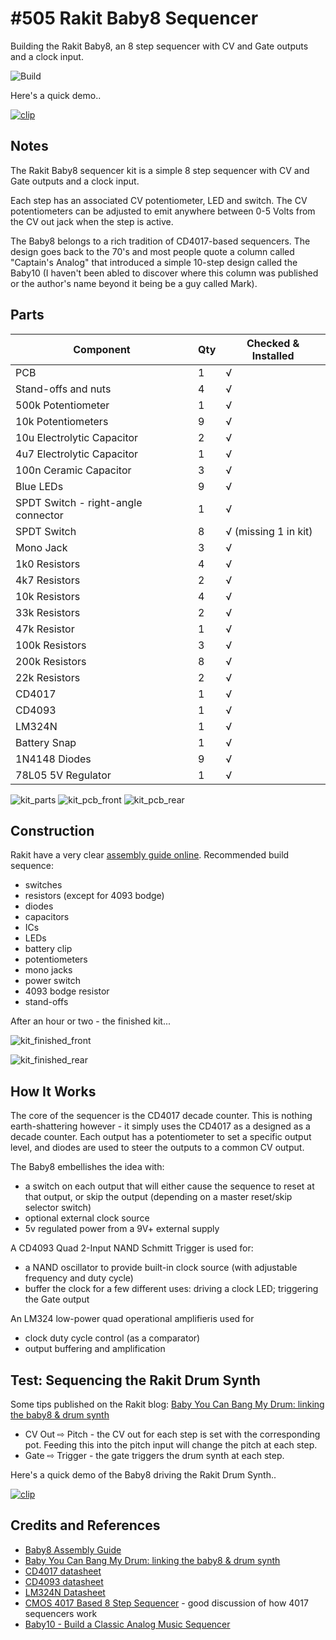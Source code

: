 # #505 Rakit Baby8 Sequencer

Building the Rakit Baby8, an 8 step sequencer with CV and Gate outputs and a clock input.

![Build](./assets/RakitBaby8Sequencer_build.jpg?raw=true)

Here's a quick demo..

[![clip](https://img.youtube.com/vi/WPgUqilOgeQ/0.jpg)](https://www.youtube.com/watch?v=WPgUqilOgeQ)

## Notes

The Rakit Baby8 sequencer kit is a simple 8 step sequencer with CV and Gate outputs and a clock input.

Each step has an associated CV potentiometer, LED and switch. The CV potentiometers can be adjusted to emit anywhere between 0-5 Volts from the CV out jack when the step is active.

The Baby8 belongs to a rich tradition of CD4017-based sequencers.
The design goes back to the 70's and most people quote a column called "Captain's Analog" that introduced a simple 10-step design called the Baby10 (I haven't been abled to discover where this column was published or the author's name beyond it being be a guy called Mark).

## Parts

| Component                                | Qty | Checked & Installed   |
|------------------------------------------|-----|-----------------------|
| PCB                                      |  1  | √                     |
| Stand-offs and nuts                      |  4  | √                     |
| 500k Potentiometer                       |  1  | √                     |
| 10k Potentiometers                       |  9  | √                     |
| 10u Electrolytic Capacitor               |  2  | √                     |
| 4u7 Electrolytic Capacitor               |  1  | √                     |
| 100n Ceramic Capacitor                   |  3  | √                     |
| Blue LEDs                                |  9  | √                     |
| SPDT Switch - right-angle connector      |  1  | √                     |
| SPDT Switch                              |  8  | √ (missing 1  in kit) |
| Mono Jack                                |  3  | √                     |
| 1k0 Resistors                            |  4  | √                     |
| 4k7 Resistors                            |  2  | √                     |
| 10k Resistors                            |  4  | √                     |
| 33k Resistors                            |  2  | √                     |
| 47k Resistor                             |  1  | √                     |
| 100k Resistors                           |  3  | √                     |
| 200k Resistors                           |  8  | √                     |
| 22k Resistors                            |  2  | √                     |
| CD4017                                   |  1  | √                     |
| CD4093                                   |  1  | √                     |
| LM324N                                   |  1  | √                     |
| Battery Snap                             |  1  | √                     |
| 1N4148 Diodes                            |  9  | √                     |
| 78L05 5V Regulator                       |  1  | √                     |

![kit_parts](./assets/kit_parts.jpg?raw=true)
![kit_pcb_front](./assets/kit_pcb_front.jpg?raw=true)
![kit_pcb_rear](./assets/kit_pcb_rear.jpg?raw=true)

## Construction

Rakit have a very clear [assembly guide online](https://www.rakits.co.uk/assembly-guides/baby8-assembly-guide/).
Recommended build sequence:

* switches
* resistors (except for 4093 bodge)
* diodes
* capacitors
* ICs
* LEDs
* battery clip
* potentiometers
* mono jacks
* power switch
* 4093 bodge resistor
* stand-offs

After an hour or two - the finished kit...

![kit_finished_front](./assets/kit_finished_front.jpg?raw=true)

![kit_finished_rear](./assets/kit_finished_rear.jpg?raw=true)

## How It Works

The core of the sequencer is the CD4017 decade counter.
This is nothing earth-shattering however - it simply uses the CD4017 as a designed as a decade counter. Each output has a potentiometer to set a specific output level, and diodes are used to steer the outputs to a common CV output.

The Baby8 embellishes the idea with:

* a switch on each output that will either cause the sequence to reset at that output, or skip the output (depending on a master reset/skip selector switch)
* optional external clock source
* 5v regulated power from a 9V+ external supply


A CD4093 Quad 2-Input NAND Schmitt Trigger is used for:

* a NAND oscillator to provide built-in clock source (with adjustable frequency and duty cycle)
* buffer the clock for a few different uses: driving a clock LED; triggering the Gate output

An LM324 low-power quad operational amplifieris used for

* clock duty cycle control (as a comparator)
* output buffering and amplification


## Test: Sequencing the Rakit Drum Synth

Some tips published on the Rakit blog:
[Baby You Can Bang My Drum: linking the baby8 & drum synth](https://www.rakits.co.uk/2017/04/03/baby-you-can-bang-my-drum/)

* CV Out ⇨ Pitch - the CV out for each step is set with the corresponding pot. Feeding this into the pitch input will change the pitch at each step.
* Gate ⇨ Trigger - the gate triggers the drum synth at each step.

Here's a quick demo of the Baby8 driving the Rakit Drum Synth..

[![clip](https://img.youtube.com/vi/WPgUqilOgeQ/0.jpg)](https://www.youtube.com/watch?v=WPgUqilOgeQ)

## Credits and References

* [Baby8 Assembly Guide](https://www.rakits.co.uk/assembly-guides/baby8-assembly-guide/)
* [Baby You Can Bang My Drum: linking the baby8 & drum synth](https://www.rakits.co.uk/2017/04/03/baby-you-can-bang-my-drum/)
* [CD4017 datasheet](https://www.futurlec.com/4000Series/CD4017.shtml)
* [CD4093 datasheet](https://www.futurlec.com/4000Series/CD4093.shtml)
* [LM324N Datasheet](https://www.futurlec.com/Linear/LM324N.shtml)
* [CMOS 4017 Based 8 Step Sequencer](http://www.diyaudiocircuits.com/tutorials/8-step-sequencer/) - good discussion of how 4017 sequencers work
* [Baby10 - Build a Classic Analog Music Sequencer](https://hackaday.com/2016/01/14/oh-baby-baby10-build-a-classic-analog-music-sequencer/)
